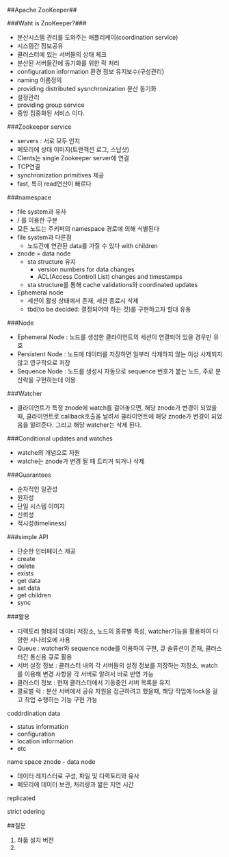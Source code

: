 ##Apache ZooKeeper##

###Waht is ZooKeeper?###
- 분산시스템 관리를 도와주는 애플리케이(coordination service)
- 시스템간 정보공유
- 클러스터에 있는 서버들의 상태 체크
- 분산된 서버들간에 동기화를 위한 락 처리
- configuration information 환경 정보 유지보수(구성관리)
- naming 이름정의
- providing distributed sysnchronization 분산 동기화
- 설정관리
- providing group service 
- 중앙 집중화된 서비스 이다.

###Zookeeper service
- servers : 서로 모두 인지
- 메모리에 상태 이미지(트랜잭션 로그, 스냡샷)
- Clents는 single Zookeeper server에 연결
- TCP연결
- synchronization primitives 제공
- fast, 특히 read연산이 빠르다

###namespace
- file system과 유사
- / 를 이용한 구분
- 모든 노드는 주키퍼의 namespace 경로에 의해 식별된다
- file system과 다른점
	- 노드간에 연관된 data를 가질 수 있다 with children
- znode = data node
	- sta structure 유지 
		- version numbers for data changes
		- ACL(Access Controll List) changes and timestamps
	- sta structure를 통해 cache validations와 coordinated updates 
- Ephemeral node
	- 세션이 활성 상태에서 존재, 세션 종료시 삭제 
	- tbd(to be decided: 결정되어야 하는 것)를 구현하고자 할대 유용 

###Node
- Ephemeral Node : 노드를 생성한 클라이언트의 세션이 연결되어 있을 경우만 유효
- Persistent Node : 노드에 데이터를 저장하면 일부러 삭제하지 않는 이상 사제되지 않고 영구적으로 저장 
- Sequence Node : 노드를 생성시 자동으로 sequence 번호가 붙는 노드, 주로 분산락을 구현하는데 이용

###Watcher
- 클라이언트가 특정 znode에 watch를 걸어놓으면, 해당 znode가 변경이 되었을때, 클라이언트로 callback호출을 날려서 클라이언트에 해당 znode가 변경이 되었음을 알려준다. 그리고 해당 watcher는 삭제 된다.

###Conditional updates and watches
- watche의 개념으로 지원
- watche는 znode가 변경 될 때 트리거 되거나 삭제

###Guarantees
- 순자적인 일관성
- 원자성
- 단일 시스템 이미지
- 신뢰성
- 적시성(timeliness)

###simple API
- 단순한 인터페이스 제공
- create
- delete
- exists
- get data
- set data
- get children
- sync

###활용
- 디렉토리 형태의 데이타 저장소, 노드의 종류별 특성, watcher기능을 활용하여 다양한 시나리오에 사용
- Queue : watcher와 sequence node를 이용하여 구현, 큐 솔류션이 존재, 클러스터간 통신용 큐로 활용
- 서버 설정 정보 : 클러스터 내의 각 서버들의 설정 정보를 저장하는 저장소, watch를 이용해 변경 사항을 각 서버로 알려서 바로 반영 가능
- 클러스터 정보 : 현재 클러스터에서 기동중인 서버 목록을 유지
- 클로벌 락 : 분산 서버에서 공유 자원을 접근하려고 했을때, 해당 작업에 lock을 걸고 작업 수행하는 기능 구현 가능 


coddrdination data
- status information
- configuration
- location information
- etc


name space
znode - data node
- 데이터 레지스터로 구성, 파일 및 디렉토리와 유사
- 메모리에 데이터 보관, 처리량과 짧은 지연 시간

replicated

strict odering

##질문
1. 하둡 설치 버전
2. 